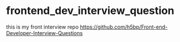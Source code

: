 # frontend_dev_interview_question
this is my front interview repo https://github.com/h5bp/Front-end-Developer-Interview-Questions
